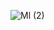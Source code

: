 ![Ml (2)](https://github.com/Tanwar-12/Machine-Learning-Projects/assets/110081008/60b02274-4ea5-4ac4-abf7-7f41663bd5b0)

